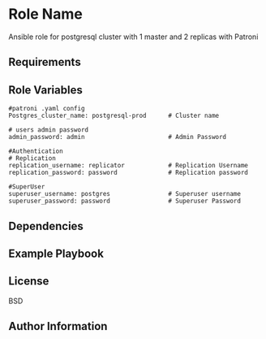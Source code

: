 Role Name
=========

Ansible role for postgresql cluster with 1 master and 2 replicas with Patroni

Requirements
------------



Role Variables
--------------
```
#patroni .yaml config
Postgres_cluster_name: postgresql-prod      # Cluster name

# users admin password
admin_password: admin                       # Admin Password

#Authentication
# Replication
replication_username: replicator            # Replication Username
replication_password: password              # Replication password

#SuperUser
superuser_username: postgres                # Superuser username
superuser_password: password                # Superuser Password
```
Dependencies
------------



Example Playbook
----------------



License
-------

BSD

Author Information
------------------


